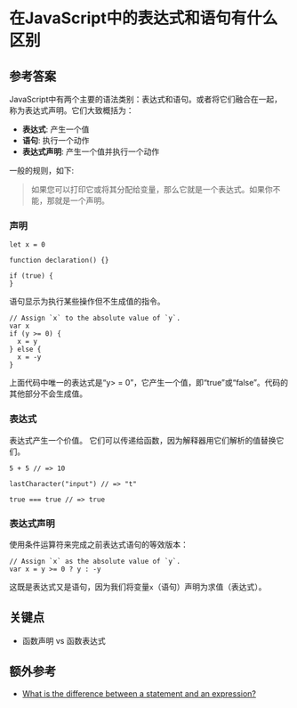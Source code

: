 # 在JavaScript中的表达式和语句有什么区别

## 参考答案

JavaScript中有两个主要的语法类别：表达式和语句。或者将它们融合在一起，称为表达式声明。它们大致概括为：

* **表达式**: 产生一个值
* **语句**: 执行一个动作
* **表达式声明**: 产生一个值并执行一个动作

一般的规则，如下:

> 如果您可以打印它或将其分配给变量，那么它就是一个表达式。如果你不能，那就是一个声明。

### 声明

```es6
let x = 0

function declaration() {}

if (true) {
}
```

语句显示为执行某些操作但不生成值的指令。

```es6
// Assign `x` to the absolute value of `y`.
var x
if (y >= 0) {
  x = y
} else {
  x = -y
}
```

上面代码中唯一的表达式是“y> = 0”，它产生一个值，即“true”或“false”。代码的其他部分不会生成值。

### 表达式

表达式产生一个价值。 它们可以传递给函数，因为解释器用它们解析的值替换它们。

```es6
5 + 5 // => 10

lastCharacter("input") // => "t"

true === true // => true
```

### 表达式声明

使用条件运算符来完成之前表达式语句的等效版本：

```es6
// Assign `x` as the absolute value of `y`.
var x = y >= 0 ? y : -y
```

这既是表达式又是语句，因为我们将变量`x`（语句）声明为求值（表达式）。

## 关键点

* 函数声明 vs 函数表达式

## 额外参考

* [What is the difference between a statement and an expression?](https://stackoverflow.com/questions/12703214/javascript-difference-between-a-statement-and-an-expression)

<!-- tags: (javascript) -->
